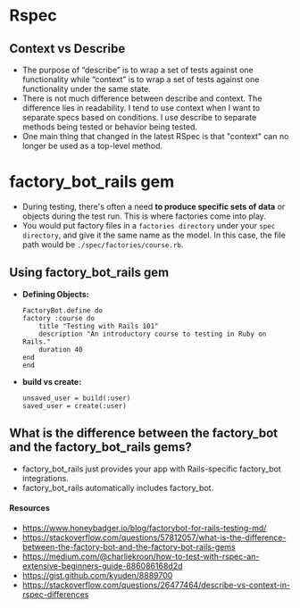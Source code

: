 # Rspec

## Context vs Describe
- The purpose of “describe” is to wrap a set of tests against one functionality while “context” is to wrap a set of tests against one functionality under the same state.
- There is not much difference between describe and context. The difference lies in readability. I tend to use context when I want to separate specs based on conditions. I use describe to separate methods being tested or behavior being tested.
- One main thing that changed in the latest RSpec is that "context" can no longer be used as a top-level method.

# factory_bot_rails gem
- During testing, there's often a need **to produce specific sets of data** or objects during the test run. This is where factories come into play.
- You would put factory files in a `factories directory` under your `spec directory`, and give it the same name as the model. In this case, the file path would be `./spec/factories/course.rb`.

## Using factory_bot_rails gem
* **Defining Objects:**
    ```
    FactoryBot.define do
    factory :course do
        title "Testing with Rails 101"
        description "An introductory course to testing in Ruby on Rails."
        duration 40
    end
    end
    ```
* **build vs create:**
    ```
    unsaved_user = build(:user)
    saved_user = create(:user)
    ```


## What is the difference between the factory_bot and the factory_bot_rails gems?
- factory_bot_rails just provides your app with Rails-specific factory_bot integrations.
- factory_bot_rails automatically includes factory_bot.

#### Resources
- https://www.honeybadger.io/blog/factorybot-for-rails-testing-md/
- https://stackoverflow.com/questions/57812057/what-is-the-difference-between-the-factory-bot-and-the-factory-bot-rails-gems
- https://medium.com/@charliekroon/how-to-test-with-rspec-an-extensive-beginners-guide-886086168d2d
- https://gist.github.com/kyuden/8889700
- https://stackoverflow.com/questions/26477464/describe-vs-context-in-rspec-differences